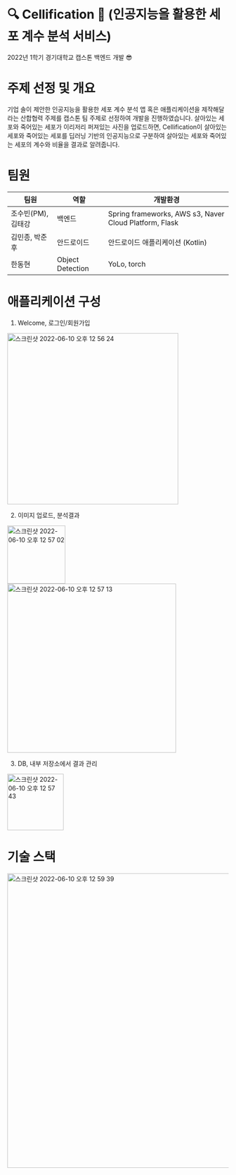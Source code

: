# 🔍 Cellification 🔎 (인공지능을 활용한 세포 계수 분석 서비스)
2022년 1학기 경기대학교 캡스톤 백엔드 개발 😎

# 주제 선정 및 개요
기업 솔이 제안한 인공지능을 활용한 세포 계수 분석 앱 혹은 애플리케이션을 제작해달라는 산합협력 주제를 캡스톤 팀 주제로 선정하여 개발을 진행하였습니다. 살아있는 세포와 죽어있는 세포가 이리저리 퍼져있는 사진을 업로드하면, Cellification이 살아있는 세포와 죽어있는 세포를 딥러닝 기반의 인공지능으로 구분하여 살아있는 세포와 죽어있는 세포의 계수와 비율을 결과로 알려줍니다.

# 팀원
| 팀원 | 역할 | 개발환경 
|-----|-----|--------
|조수빈(PM), 김태강| 백엔드 | Spring frameworks, AWS s3, Naver Cloud Platform, Flask
|김민종, 박준후| 안드로이드 | 안드로이드 애플리케이션 (Kotlin)
|한동현| Object Detection | YoLo, torch

# 애플리케이션 구성
01. Welcome, 로그인/회원가입
<img width="389" alt="스크린샷 2022-06-10 오후 12 56 24" src="https://user-images.githubusercontent.com/83891837/172987304-a9885c07-b101-45fa-bb5c-11e3e2a56cd9.png">

02. 이미지 업로드, 분석결과
<img width="132" alt="스크린샷 2022-06-10 오후 12 57 02" src="https://user-images.githubusercontent.com/83891837/172987368-b42e5d5a-f13b-4dd0-ba0b-7bb407990e72.png">
<img width="384" alt="스크린샷 2022-06-10 오후 12 57 13" src="https://user-images.githubusercontent.com/83891837/172987389-96dfb51b-0238-44c7-9aa5-450ecadc42ef.png">

03. DB, 내부 저장소에서 결과 관리
<img width="128" alt="스크린샷 2022-06-10 오후 12 57 43" src="https://user-images.githubusercontent.com/83891837/172987444-525eca7a-4018-4c99-a438-673ce36567a4.png">

# 기술 스택
<img width="669" alt="스크린샷 2022-06-10 오후 12 59 39" src="https://user-images.githubusercontent.com/83891837/172987671-2653a723-5da7-472e-8c38-8795e2124369.png">
